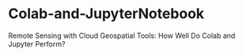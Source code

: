 # Colab-and-JupyterNotebook
Remote Sensing with Cloud Geospatial Tools: How Well Do Colab and Jupyter Perform?
